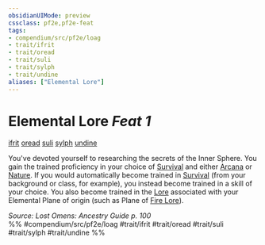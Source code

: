 ```yaml
---
obsidianUIMode: preview
cssclass: pf2e,pf2e-feat
tags:
- compendium/src/pf2e/loag
- trait/ifrit
- trait/oread
- trait/suli
- trait/sylph
- trait/undine
aliases: ["Elemental Lore"]
---
```

# Elemental Lore  *Feat 1*  
[ifrit](/rules/traits/ifrit-b2.md)  [oread](/rules/traits/oread-b2.md)  [suli](/rules/traits/suli-b2.md)  [sylph](/rules/traits/sylph-b2.md)  [undine](/rules/traits/undine-b2.md)  


You've devoted yourself to researching the secrets of the Inner Sphere. You gain the trained proficiency in your choice of [Survival](/compendium/skills.md#Survival) and either [Arcana](/compendium/skills.md#Arcana) or [Nature](/compendium/skills.md#Nature). If you would automatically become trained in [Survival](/compendium/skills.md#Survival) (from your background or class, for example), you instead become trained in a skill of your choice. You also become trained in the [Lore](/compendium/skills.md#Lore) associated with your Elemental Plane of origin (such as Plane of [Fire Lore](/compendium/skills.md#Lore)).

*Source: Lost Omens: Ancestry Guide p. 100*  
%% #compendium/src/pf2e/loag #trait/ifrit #trait/oread #trait/suli #trait/sylph #trait/undine %%
